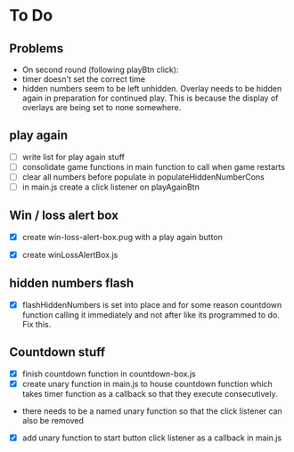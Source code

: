# To Do

## Problems
- On second round (following playBtn click):
 - timer doesn't set the correct time
 - hidden numbers seem to be left unhidden. Overlay needs to be hidden again in preparation for continued play. This is because the display of overlays are being set to none somewhere. 


## play again
- [ ] write list for play again stuff
- [ ] consolidate game functions in main function to call when game restarts
- [ ] clear all numbers before populate in populateHiddenNumberCons
- [ ] in main.js create a click listener on playAgainBtn

## Win / loss alert box
- [x] create win-loss-alert-box.pug with a play again button
- [x] create winLossAlertBox.js


## hidden numbers flash
- [x] flashHiddenNumbers is set into place and for some reason countdown function calling it immediately and not after like its programmed to do. Fix this.


## Countdown stuff
 - [x] finish countdown function in countdown-box.js
 - [x] create unary function in main.js to house countdown function which takes timer function as a callback so that they execute consecutively.
 - there needs to be a named unary function so that the click listener can also be removed
 - [x] add unary function to start button click listener as a callback in main.js
